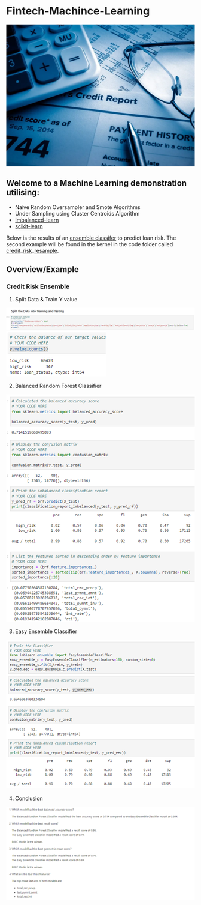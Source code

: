 # Fintech-Machince-Learning

![image_add](Images/credit-risk-analysis-1024x768.webp)  

## Welcome to a Machine Learning  demonstration utilising:
- Naive Random Oversampler and Smote Algorithms
- Under Sampling using Cluster Centroids Algorithm
- [Imbalanced-learn](https://imbalanced-learn.org/stable/)
- [scikit-learn](https://scikit-learn.org/stable/)

Below is the results of an [ensemble classifer](https://github.com/muramemory/Fintech-Machine-Learning/blob/main/Code/credit_risk_ensemble.ipynb) to predict  loan risk.
The second example will be found in the kernel in the code folder called [credit_risk_resample](https://github.com/muramemory/Fintech-Machine-Learning/blob/main/Code/credit_risk_resampling.ipynb).  


## Overview/Example

### Credit Risk Ensemble    
1. Split Data & Train Y value    
  
![image_add](Images/split_ensemble_data.png)  
![image_add](Images/counts_y_values_ensemble.png)  
  
  
2. Balanced Random Forest Classifier    
  
![image_add](Images/BRFC_ensemble_results.png)  
  
3. Easy Ensemble Classifier  
  
![image_add](Images/EEC_ensemble_results.png)  
  
4. Conclusion  
  
![image_add](Images/conclusion_ensemble.png)  

